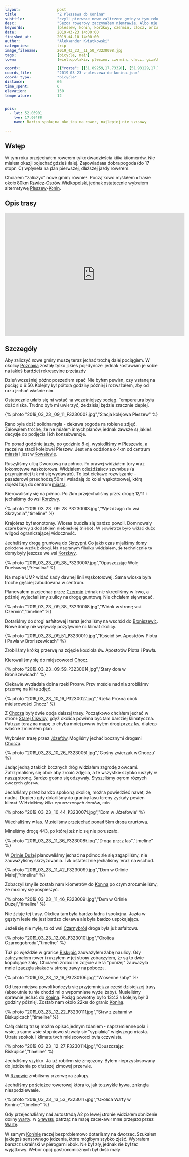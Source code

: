```yaml
---
layout:                 post
title:                  "Z Pleszewa do Konina"
subtitle:               "czyli pierwsze nowe zaliczone gminy w tym roku"
desc:                   "Sezon rowerowy zaczynałem niemrawie. Albo nie miałem czasu, albo pogoda nie była idealna. Tego dnia udało się nam zaplanować przejazd dłuższy przejazd z Pleszewa w stronę Konina. Abym mógł zaliczyć jakieś nowe gminy muszę jeździć dalej pociągiem."
keywords:               [pleszew, konin, korzkwy, czermin, chocz, orlina mała, czarnybród, biskupice, szetlewek, rzgów, zastruże, sławsk, posoka]
date:                   2019-03-23 14:00:00
finished_at:            2019-04-10 14:00:00
author:                 "Aleksander Kwiatkowski"
categories:             trip
image_filename:         2019_03_23__11_50_P3230098.jpg
tags:                   [bicycle, main]
towns:                  [wielkopolskie, pleszew, czermin, chocz, gizalki, grodziec, rzgow, zagorow, stare_miasto, konin]

coords:                 [{"route": [[51.89259,17.73320], [51.93129,17.73980], [51.95267,17.77285], [51.96832,17.82280], [51.96134,17.83010], [51.98624,17.87945], [51.99782,17.88984], [52.01108,17.86907], [52.04039,17.92383], [52.06931,17.91447], [52.09273,18.01094], [52.11962,17.99601], [52.19639,18.13334], [52.20302,18.22586], [52.23110,18.25024]], "type": "bicycle"}]
coords_file:            "2019-03-23-z-pleszewa-do-konina.json"
coords_type:            "bicycle"
distance:               66
time_spent:             6
elevation:              150
temperature:            12


pois:
  - lat: 52.06901
    lon: 17.91488
    name: Bardzo spokojna okolica na rower, najlepiej nie szosowy

---
```


[wiki-kowalew]: https://pl.wikipedia.org/wiki/Kowalew_(powiat_pleszewski)
[wiki-pleszew-waskotorowy]: https://pl.wikipedia.org/wiki/Pleszew_W%C4%85skotorowy
[wiki-rawicz]: https://pl.wikipedia.org/wiki/Rawicz
[wiki-ostrow-wielkopolski]: https://pl.wikipedia.org/wiki/Ostr%C3%B3w_Wielkopolski
[wiki-pleszew]: https://pl.wikipedia.org/wiki/Pleszew
[wiki-konin]: https://pl.wikipedia.org/wiki/Konin
[wiki-poznan]: https://pl.wikipedia.org/wiki/Pozna%C5%84
[wiki-pleszew-stacja]: https://pl.wikipedia.org/wiki/Pleszew_(stacja_kolejowa)
[wiki-korzkwy]: https://pl.wikipedia.org/wiki/Korzkwy
[wiki-skrzypnia]: https://pl.wikipedia.org/wiki/Skrzypnia
[wiki-czermin]: https://pl.wikipedia.org/wiki/Czermin_(powiat_pleszewski)
[wiki-broniszewice]: https://pl.wikipedia.org/wiki/Broniszewice
[wiki-chocz]: https://pl.wikipedia.org/wiki/Chocz
[wiki-prosna-rzeka]: https://pl.wikipedia.org/wiki/Prosna
[wiki-stara-ciswica]: https://pl.wikipedia.org/wiki/Stara_Ci%C5%9Bwica
[wiki-jozefow]: https://pl.wikipedia.org/wiki/J%C3%B3zef%C3%B3w_(powiat_pleszewski)
[wiki-orlina-duza]: https://pl.wikipedia.org/wiki/Orlina_Du%C5%BCa
[wiki-czarnybrod]: https://pl.wikipedia.org/wiki/Czarnybr%C3%B3d
[wiki-biskupice]: https://pl.wikipedia.org/wiki/Biskupice_(powiat_koni%C5%84ski)
[wiki-rzgow]: https://pl.wikipedia.org/wiki/Rzg%C3%B3w_(wojew%C3%B3dztwo_wielkopolskie)
[wiki-warta]: https://pl.wikipedia.org/wiki/Warta
[wiki-slawsk]: https://pl.wikipedia.org/wiki/S%C5%82awsk_(powiat_koni%C5%84ski)

## Wstęp

W tym roku przejechałem rowerem tylko dwadzieścia kilka kilometrów. Nie miałem
okazji pojechać gdzieś dalej. Zapowiadana dobra pogoda (do 17 stopni C) wpłyneła na
plan pierwszej, dłuższej jazdy rowerem.

Chciałem "zaliczyć" nowe gminy również. Początkowo myślałem o trasie około 80km
[Rawicz][wiki-rawicz]-[Ostrów Wielkopolski][wiki-ostrow-wielkopolski], jednak
ostatecznie wybrałem alternatywę [Pleszew][wiki-pleszew]-[Konin][wiki-konin].

## Opis trasy

<iframe height='405' width='590' frameborder='0' allowtransparency='true' scrolling='no' src='https://www.strava.com/activities/2234480813/embed/a9beb710f778b012f6658ae7d4fc41f06288bfb3'></iframe>

## Szczegóły

Aby zaliczyć nowe gminy muszę teraz jechać trochę dalej pociągiem. W okolicy
[Poznania][wiki-poznan] zostały tylko
jakieś pojedyńcze, jednak zostawiam je sobie na jakieś bardziej rekreacyjne przejazdy.

Dzień wcześniej późno poszedłem spać. Nie byłem pewien, czy wstanę na pociąg o 6:50.
Kolejny był półtora godziny później i rozważałem, aby od razu jechać właśnie nim.

Ostatecznie udało się mi wstać na wcześniejszy pociąg. Temperatura była dość niska. Trudno było mi
uwierzyć, że dzisiaj będzie znacznie cieplej.

{% photo "2019_03_23__09_11_P3230002.jpg","Stacja kolejowa Pleszew" %}

Rano była dość solidna mgła - ciekawa pogoda na robienie zdjęć. Żałowałem trochę,
że nie miałem innych planów, jednak zawsze są jakieś decyzje do podjęcia i
ich konsekwencje.

Po ponad godzinie jazdy, po godzinie 8-ej, wysiedliśmy w [Pleszewie][wiki-pleszew], a raczej
na [stacji kolejowej Pleszew][wiki-pleszew-stacja]. Jest ona oddalona o 4km
od centrum [miasta][wiki-pleszew] i jest w [Kowalewie][wiki-kowalew].

Ruszyliśmy ulicą Dworcową na północ. Po prawej widziałem tory oraz lokomotywę
wąskotorową. Widziałem odjeżdżający szynobus (a przynajmniej tak mi się wydawało).
To jest ciekawe rozwiązanie - pasażerowi przechodzą 50m i wsiadają do
kolei wąskotorowej, którą dojeżdżają do centrum [miasta][wiki-pleszew].

Kierowaliśmy się na północ. Po 2km przejechaliśmy przez drogę 12/11
i jechaliśmy do wsi [Korzkwy][wiki-korzkwy].

{% photo "2019_03_23__09_28_P3230003.jpg","Wjeżdżając do wsi Skrzypnia","timeline" %}

Krajobraz był monotonny. Wiosna budziła się bardzo powoli. Dominowały szare barwy
z dodatkiem niebieskiej (niebo). W powietrzu było widać dużo wilgoci
ograniczającej widoczność.

Jechaliśmy drogą gruntową do [Skrzypni][wiki-skrzypnia].
Co jakiś czas mijaliśmy domy położone wzdłuż drogi.
Na nagranym filmiku widziałem, że technicznie te domy były
jeszcze we wsi [Korzkwy][wiki-korzkwy].

{% photo "2019_03_23__09_38_P3230007.jpg","Opuszczając Wolę Duchowną","timeline" %}

Na mapie UMP widać ślady dawnej linii wąskotorowej. Sama wioska była trochę
gęściej zabudowana w centrum.

Planowałem przejechać przez [Czermin][wiki-czermin] jednak nie skręciliśmy w lewo,
a później wyjechaliśmy z ulicy na drogę gruntową. Nie chciałem się wracać.

{% photo "2019_03_23__09_38_P3230008.jpg","Widok w stronę wsi Czermin","timeline" %}

Dotarliśmy do drogi asfaltowej i teraz jechaliśmy na wschód do [Broniszewic][wiki-broniszewice].
Nowe domy nie wpływały pozytywnie na klimat okolicy.

{% photo "2019_03_23__09_51_P3230010.jpg","Kościół św. Apostołów Piotra i Pawła w Broniszewicach" %}

Zrobiliśmy krótką przerwę na zdjęcie kościoła św. Apostołów Piotra i Pawła.

Kierowaliśmy się do miejscowości [Chocz][wiki-chocz].

{% photo "2019_03_23__09_59_P3230014.jpg","Stary dom w Broniszewicach" %}

Ciekawie wyglądała dolina rzeki [Prosny][wiki-prosna-rzeka]. Przy moście
nad nią zrobiliśmy przerwę na kilka zdjęć.

{% photo "2019_03_23__10_16_P3230027.jpg","Rzeka Prosna obok miejscowości Chocz" %}

Z [Chocza][wiki-chocz] były dwie opcja dalszej trasy.
Początkowo chciałem jechać w stronę [Starej Ciświcy][wiki-stara-ciswica],
gdyż okolica powinna być tam bardziej klimatyczna. Patrząc teraz na mapę to
chyba mniej pewny byłem drogi przez las, dlatego właśnie zmieniłem plan.

Wybrałem trasę przez [Józefów][wiki-jozefow]. Mogliśmy jechać
bocznymi drogami [Chocza][wiki-chocz].

{% photo "2019_03_23__10_26_P3230051.jpg","Głośny zwierzak w Choczu" %}

Jadąc jedną z takich bocznych dróg widziałem zagrodę z
owcami. Zatrzymaliśmy się obok aby zrobić zdjęcia, a te wszystkie
szybko ruszyły w naszą stronę. Bardzo głośno się odzywały. Słyszeliśmy ogrom
różnych owczych głosów.

Jechaliśmy przez bardzo spokojną okolicę, można powiedzieć nawet, że nudną.
Dopiero gdy dotarliśmy do granicy lasu tereny zyskały pewien klimat.
Widzieliśmy kilka opuszczonych domów, ruin.

{% photo "2019_03_23__10_44_P3230074.jpg","Dom w Józefowie" %}

Wjechaliśmy w las. Musieliśmy przejechać ponad 5km drogą gruntową.

Mineliśmy drogę 443, po której też nic się nie poruszało.

{% photo "2019_03_23__11_36_P3230085.jpg","Droga przez las","timeline" %}

W [Orlinie Dużej][wiki-orlina-duza] planowaliśmy jechać na północ ale się
zagapiliśmy, nie zauważyliśmy skrzyżowania. Tak ostatecznie jechaliśmy
teraz na wschód.

{% photo "2019_03_23__11_42_P3230090.jpg","Dom w Orlinie Małej","timeline" %}

Zobaczyliśmy ile zostało nam kilometrów do [Konina][wiki-konin] po czym
zrozumieliśmy, że musimy się pospieszyć.

{% photo "2019_03_23__11_46_P3230091.jpg","Dom w Orlinie Dużej","timeline" %}

Nie żałuję tej trasy. Okolica tam była bardzo ładna i spokojna.
Jazda w gęstym lesie nie jest bardzo ciekawa ale była bardzo uspokajająca.

Jeżeli się nie mylę, to od wsi [Czarnybród][wiki-czarnybrod] droga była już asfaltowa.

{% photo "2019_03_23__12_08_P3230101.jpg","Okolica Czarnegobrodu","timeline" %}

Tuż po wjeździe w granice [Biskupic][wiki-biskupice] zauważyłem żabę na ulicy.
Gdy zatrzymałem rower i ruszyłem w jej strony zobaczyłem, że są to dwie
kopulujące żaby. Chciałem zrobić im zdjęcie ale ta "poniżej" zauważyła mnie i
zaczęła skakać w stronę trawy na poboczu.

{% photo "2019_03_23__12_19_P3230106.jpg","Wiosenne żaby" %}

Od tego miejsca powoli kończyła się przyjemniejsza część dzisiejszej
trasy (absolutnie tu nie chodzi mi o wspomniane wyżej żaby). Musieliśmy sprawnie jechać
do [Konina][wiki-konin]. Pociąg powrotny był o 13:43 a kolejny był 3 godziny później.
Zostało nam około 22km do granic [Konina][wiki-konin].

{% photo "2019_03_23__12_22_P3230111.jpg","Staw z żabami w Biskupicach","timeline" %}

Całą dalszą trasę można opisać jednym zdaniem - naprzemienne pola i wsie, a
same wsie stopniowo stawały się "sypialnią" większego miasta. Utrata spokoju i klimatu
tych miejscowości była oczywista.

{% photo "2019_03_23__12_27_P3230114.jpg","Opuszczając Biskupice","timeline" %}

Jechaliśmy szybko. Ja już robiłem się zmęczony. Byłem nieprzystosowany
do jeżdżenia po dłuższej zimowej przerwie.

W [Rzgowie][wiki-rzgow] zrobiliśmy przerwę na zakupy.

Jechaliśmy po ścieżce rowerowej która to, jak to zwykle bywa, zniknęła
niespodziewanie.

{% photo "2019_03_23__13_53_P3230117.jpg","Okolica Warty w Koninie","timeline" %}

Gdy przejechaliśmy nad autostradą A2 po lewej stronie widziałem obniżenie
doliny [Warty][wiki-warta]. W [Sławsku][wiki-slawsk] patrząc na mapę
zaciekawił mnie przejazd przez [Wartę][wiki-warta].

W samym [Koninie][wiki-konin] raczej bezproblemowo dotarliśmy na dworzec.
Szukałem jakiegoś sensownego jedzenia, które mógłbym szybko zjeść.
Wybrałem barszcz ukraiński w pierogarni obok. Nie był zły, jednak nie był
też wyjątkowy. Wybór opcji gastronomicznych był dość mały.
